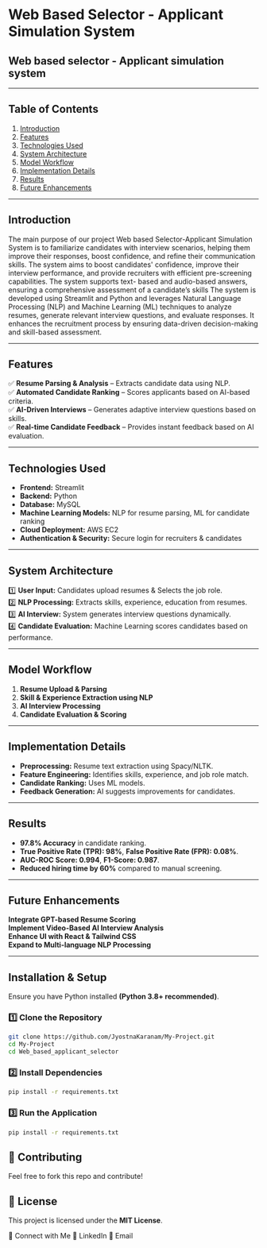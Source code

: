 # Web Based Selector - Applicant Simulation System
## Web based selector - Applicant simulation system
---

## Table of Contents

1. [Introduction](#introduction)  
2. [Features](#features)  
3. [Technologies Used](#technologies-used)  
4. [System Architecture](#system-architecture)  
5. [Model Workflow](#model-workflow)  
6. [Implementation Details](#implementation-details)  
7. [Results](#results)  
8. [Future Enhancements](#future-enhancements)
   
---

## Introduction

The main purpose of our project Web based Selector-Applicant Simulation System is to familiarize candidates with interview scenarios, helping them improve their responses, boost confidence, and refine their communication skills.
The system aims to boost candidates' confidence, improve their interview performance, and provide recruiters with efficient pre-screening capabilities.
The system supports text- based and audio-based answers, ensuring a comprehensive assessment of a candidate’s skills
The system is developed using Streamlit and Python and leverages Natural Language Processing (NLP) and Machine Learning (ML) techniques to analyze resumes, generate relevant interview questions, and evaluate responses. 
It enhances the recruitment process by ensuring data-driven decision-making and skill-based assessment.

---

##  Features

✅ **Resume Parsing & Analysis** – Extracts candidate data using NLP.  
✅ **Automated Candidate Ranking** – Scores applicants based on AI-based criteria.  
✅ **AI-Driven Interviews** – Generates adaptive interview questions based on skills.  
✅ **Real-time Candidate Feedback** – Provides instant feedback based on AI evaluation. 

---

## Technologies Used

- **Frontend:** Streamlit 
- **Backend:** Python 
- **Database:** MySQL  
- **Machine Learning Models:** NLP for resume parsing, ML for candidate ranking  
- **Cloud Deployment:** AWS EC2  
- **Authentication & Security:** Secure login for recruiters & candidates
  
---

## System Architecture

1️⃣ **User Input:** Candidates upload resumes & Selects the job role.  
2️⃣ **NLP Processing:** Extracts skills, experience, education from resumes.  
3️⃣ **AI Interview:** System generates interview questions dynamically.  
4️⃣ **Candidate Evaluation:** Machine Learning scores candidates based on performance. 

---

## Model Workflow

1. **Resume Upload & Parsing**  
2. **Skill & Experience Extraction using NLP**  
3. **AI Interview Processing**  
4. **Candidate Evaluation & Scoring**  


---

## Implementation Details

- **Preprocessing:** Resume text extraction using Spacy/NLTK.  
- **Feature Engineering:** Identifies skills, experience, and job role match.  
- **Candidate Ranking:** Uses ML models.  
- **Feedback Generation:** AI suggests improvements for candidates.  
  
---

## Results

- **97.8% Accuracy** in candidate ranking.  
- **True Positive Rate (TPR): 98%**, **False Positive Rate (FPR): 0.08%**.  
- **AUC-ROC Score: 0.994**, **F1-Score: 0.987**.  
- **Reduced hiring time by 60%** compared to manual screening.  

---

## Future Enhancements

 **Integrate GPT-based Resume Scoring**  
 **Implement Video-Based AI Interview Analysis**  
 **Enhance UI with React & Tailwind CSS**  
 **Expand to Multi-language NLP Processing**  

---

## Installation & Setup

Ensure you have Python installed **(Python 3.8+ recommended)**.

### **1️⃣ Clone the Repository**
```bash
git clone https://github.com/JyostnaKaranam/My-Project.git
cd My-Project
cd Web_based_applicant_selector
```

### **2️⃣ Install Dependencies**
```bash
pip install -r requirements.txt
```

### **3️⃣ Run the Application**
```bash
pip install -r requirements.txt
```


## 📌 **Contributing**
Feel free to fork this repo and contribute!

## 📜 **License**
This project is licensed under the **MIT License**.

🤝 Connect with Me
🔗 LinkedIn
📧 Email





















